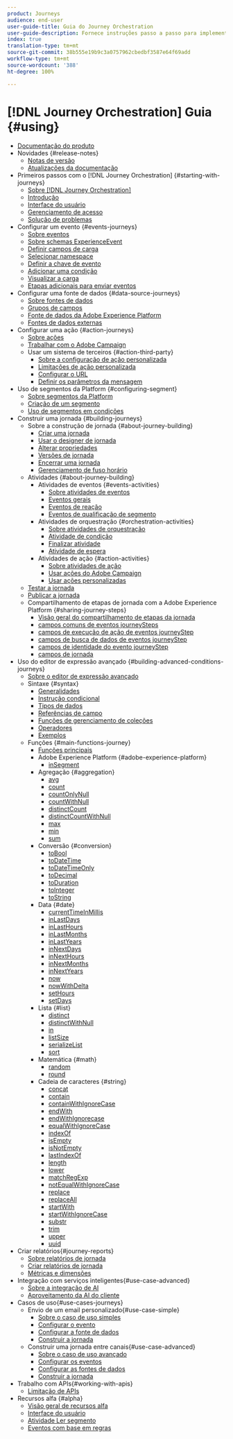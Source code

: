 ```yaml
---
product: Journeys
audience: end-user
user-guide-title: Guia do Journey Orchestration
user-guide-description: Fornece instruções passo a passo para implementar e criar jornadas.
index: true
translation-type: tm+mt
source-git-commit: 38b555e19b9c3a0757962cbedbf3587e64f69add
workflow-type: tm+mt
source-wordcount: '388'
ht-degree: 100%

---
```



# [!DNL Journey Orchestration] Guia {#using}

+ [Documentação do produto](journey-orchestration-home.md)
+ Novidades {#release-notes}
   + [Notas de versão](using/release-notes/release-notes.md)
   + [Atualizações da documentação](using/release-notes/documentation-updates.md)
+ Primeiros passos com o [!DNL Journey Orchestration] {#starting-with-journeys}
   + [Sobre [!DNL Journey Orchestration]](using/about/about-journey-orchestration.md)
   + [Introdução](using/about/get-started.md)
   + [Interface do usuário](using/about/user-interface.md)
   + [Gerenciamento de acesso](using/about/access-management.md)
   + [Solução de problemas](using/about/troubleshooting.md)
+ Configurar um evento {#events-journeys}
   + [Sobre eventos](using/event/about-events.md)
   + [Sobre schemas ExperienceEvent](using/event/experience-event-schema.md)
   + [Definir campos de carga](using/event/defining-the-payload-fields.md)
   + [Selecionar namespace](using/event/selecting-the-namespace.md)
   + [Definir a chave de evento](using/event/defining-the-event-key.md)
   + [Adicionar uma condição](using/event/adding-a-condition.md)
   + [Visualizar a carga](using/event/previewing-the-payload.md)
   + [Etapas adicionais para enviar eventos](using/event/additional-steps-to-send-events-to-journey-orchestration.md)
+ Configurar uma fonte de dados {#data-source-journeys}
   + [Sobre fontes de dados](using/datasource/about-data-sources.md)
   + [Grupos de campos](using/datasource/field-groups.md)
   + [Fonte de dados da Adobe Experience Platform](using/datasource/adobe-experience-platform-data-source.md)
   + [Fontes de dados externas](using/datasource/external-data-sources.md)
+ Configurar uma ação {#action-journeys}
   + [Sobre ações](using/action/action.md)
   + [Trabalhar com o Adobe Campaign](using/action/working-with-adobe-campaign.md)
   + Usar um sistema de terceiros {#action-third-party}
      + [Sobre a configuração de ação personalizada](using/action/about-custom-action-configuration.md)
      + [Limitações de ação personalizada](using/action/custom-action-limitations.md)
      + [Configurar o URL](using/action/url-configuration.md)
      + [Definir os parâmetros da mensagem](using/action/defining-the-message-parameters.md)
+ Uso de segmentos da Platform {#configuring-segment}
   + [Sobre segmentos da Platform](using/segment/about-segments.md)
   + [Criação de um segmento](using/segment/creating-a-segment.md)
   + [Uso de segmentos em condições](using/segment/using-a-segment.md)
+ Construir uma jornada {#building-journeys}
   + Sobre a construção de jornada {#about-journey-building}
      + [Criar uma jornada](using/building-journeys/journey.md)
      + [Usar o designer de jornada](using/building-journeys/using-the-journey-designer.md)
      + [Alterar propriedades](using/building-journeys/changing-properties.md)
      + [Versões de jornada](using/building-journeys/journey-versions.md)
      + [Encerrar uma jornada](using/building-journeys/terminating-a-journey.md)
      + [Gerenciamento de fuso horário](using/building-journeys/timezone-management.md)
   + Atividades {#about-journey-building}
      + Atividades de eventos {#events-activities}
         + [Sobre atividades de eventos](using/building-journeys/event-activities.md)
         + [Eventos gerais](using/building-journeys/general-events.md)
         + [Eventos de reação](using/building-journeys/reaction-events.md)
         + [Eventos de qualificação de segmento](using/building-journeys/segment-qualification-events.md)
      + Atividades de orquestração {#orchestration-activities}
         + [Sobre atividades de orquestração](using/building-journeys/about-orchestration-activities.md)
         + [Atividade de condição](using/building-journeys/condition-activity.md)
         + [Finalizar atividade](using/building-journeys/end-activity.md)
         + [Atividade de espera](using/building-journeys/wait-activity.md)
      + Atividades de ação {#action-activities}
         + [Sobre atividades de ação](using/building-journeys/about-action-activities.md)
         + [Usar ações do Adobe Campaign](using/building-journeys/using-adobe-campaign-actions.md)
         + [Usar ações personalizadas](using/building-journeys/using-custom-actions.md)
   + [Testar a jornada](using/building-journeys/testing-the-journey.md)
   + [Publicar a jornada](using/building-journeys/publishing-the-journey.md)
   + Compartilhamento de etapas de jornada com a Adobe Experience Platform {#sharing-journey-steps}
      + [Visão geral do compartilhamento de etapas da jornada](using/building-journeys/sharing-overview.md)
      + [campos comuns de eventos journeySteps](using/building-journeys/sharing-common-fields.md)
      + [campos de execução de ação de eventos journeyStep](using/building-journeys/sharing-execution-fields.md)
      + [campos de busca de dados de eventos journeyStep](using/building-journeys/sharing-fetch-fields.md)
      + [campos de identidade do evento journeyStep](using/building-journeys/sharing-identity-fields.md)
      + [campos de jornada](using/building-journeys/sharing-journey-fields.md)
+ Uso do editor de expressão avançado {#building-advanced-conditions-journeys}
   + [Sobre o editor de expressão avançado](using/expression/expressionadvanced.md)
   + Sintaxe {#syntax}
      + [Generalidades](using/expression/generalities.md)
      + [Instrução condicional](using/expression/conditional-instruction.md)
      + [Tipos de dados](using/expression/data-types.md)
      + [Referências de campo](using/expression/field-references.md)
      + [Funções de gerenciamento de coleções](using/expression/collection-management-functions.md)
      + [Operadores](using/expression/operators.md)
      + [Exemplos](using/expression/advanced-editor-use-cases.md)
   + Funções {#main-functions-journey}
      + [Funções principais](using/expression/functions.md)
      + Adobe Experience Platform {#adobe-experience-platform}
         + [inSegment](using/functions/functioninsegment.md)
      + Agregação {#aggregation}
         + [avg](using/functions/functionavg.md)
         + [count](using/functions/functioncount.md)
         + [countOnlyNull](using/functions/functioncountonlynull.md)
         + [countWithNull](using/functions/functioncountwithnull.md)
         + [distinctCount](using/functions/functiondistinctcount.md)
         + [distinctCountWithNull](using/functions/functiondistinctcountwithnull.md)
         + [max](using/functions/functionmax.md)
         + [min](using/functions/functionmin.md)
         + [sum](using/functions/functionsum.md)
      + Conversão {#conversion}
         + [toBool](using/functions/functiontobool.md)
         + [toDateTime](using/functions/functiontodatetime.md)
         + [toDateTimeOnly](using/functions/functiontodatetimeonly.md)
         + [toDecimal](using/functions/functiontodecimal.md)
         + [toDuration](using/functions/functiontoduration.md)
         + [toInteger](using/functions/functiontointeger.md)
         + [toString](using/functions/functiontostring.md)
      + Data {#date}
         + [currentTime&#x200B;InMillis](using/functions/functioncurrenttimeinmillis.md)
         + [inLastDays](using/functions/functioninlastdays.md)
         + [inLastHours](using/functions/functioninlasthours.md)
         + [inLastMonths](using/functions/functioninlastmonths.md)
         + [inLastYears](using/functions/functioninlastyears.md)
         + [inNextDays](using/functions/functioninnextdays.md)
         + [inNextHours](using/functions/functioninnexthours.md)
         + [inNextMonths](using/functions/functioninnextmonths.md)
         + [inNextYears](using/functions/functioninnextyears.md)
         + [now](using/functions/functionnow.md)
         + [nowWithDelta](using/functions/functionnowwithdelta.md)
         + [setHours](using/functions/functionsethours.md)
         + [setDays](using/functions/functionsetdays.md)
      + Lista {#list}
         + [distinct](using/functions/functiondistinct.md)
         + [distinctWithNull](using/functions/functiondistinctwithnull.md)
         + [in](using/functions/functionin.md)
         + [listSize](using/functions/functionlistsize.md)
         + [serializeList](using/functions/functionserializelist.md)
         + [sort](using/functions/functionsort.md)
      + Matemática {#math}
         + [random](using/functions/functionrandom.md)
         + [round](using/functions/functionround.md)
      + Cadeia de caracteres {#string}
         + [concat](using/functions/functionconcat.md)
         + [contain](using/functions/functioncontain.md)
         + [containWithIgnoreCase](using/functions/functioncontainwithignorecase.md)
         + [endWith](using/functions/functionendwith.md)
         + [endWithIgnorecase](using/functions/functionendwithignorecase.md)
         + [equalWithIgnoreCase](using/functions/functionequalignorecase.md)
         + [indexOf](using/functions/functionindexof.md)
         + [isEmpty](using/functions/functionisempty.md)
         + [isNotEmpty](using/functions/functionisnotempty.md)
         + [lastIndexOf](using/functions/functionlastindexof.md)
         + [length](using/functions/functionlength.md)
         + [lower](using/functions/functionlower.md)
         + [matchRegExp](using/functions/functionmatchregexp.md)
         + [notEqualWithIgnoreCase](using/functions/functionnotequalignorecase.md)
         + [replace](using/functions/functionreplace.md)
         + [replaceAll](using/functions/functionreplaceall.md)
         + [startWith](using/functions/functionstartwith.md)
         + [startWithIgnoreCase](using/functions/functionstartwithignorecase.md)
         + [substr](using/functions/functionsubstr.md)
         + [trim](using/functions/functiontrim.md)
         + [upper](using/functions/functionupper.md)
         + [uuid](using/functions/functionuuid.md)
+ Criar relatórios{#journey-reports}
   + [Sobre relatórios de jornada](using/reporting/about-journey-reports.md)
   + [Criar relatórios de jornada](using/reporting/creating-your-journey-reports.md)
   + [Métricas e dimensões](using/reporting/metrics-and-dimensions.md)
+ Integração com serviços inteligentes{#use-case-advanced}
   + [Sobre a integração de AI](using/ai-services/ai-services-overview.md)
   + [Aproveitamento da AI do cliente](using/ai-services/leveraging-customer-ai.md)
+ Casos de uso{#use-cases-journeys}
   + Envio de um email personalizado{#use-case-simple}
      + [Sobre o caso de uso simples](using/usecase/about-the-simple-use-case.md)
      + [Configurar o evento](using/usecase/configuring-the-event.md)
      + [Configurar a fonte de dados](using/usecase/configuring-the-data-source.md)
      + [Construir a jornada](using/usecase/simple-uc-building-the-journey.md)
   + Construir uma jornada entre canais{#use-case-advanced}
      + [Sobre o caso de uso avançado](using/usecase/about-the-advanced-use-case.md)
      + [Configurar os eventos](using/usecase/configuring-the-events.md)
      + [Configurar as fontes de dados](using/usecase/configuring-the-data-sources.md)
      + [Construir a jornada](using/usecase/building-the-journey.md)
+ Trabalho com APIs{#working-with-apis}
   + [Limitação de APIs](using/api/capping.md)
+ Recursos alfa {#alpha}
   + [Visão geral de recursos alfa](using/alpha/alpha-overview.md)
   + [Interface do usuário](using/alpha/alpha-interface.md)
   + [Atividade Ler segmento](using/alpha/alpha-segment-trigger.md)
   + [Eventos com base em regras](using/alpha/alpha-events.md)

